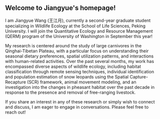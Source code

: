 ## Welcome to Jiangyue's homepage!
I am Jiangyue Wang (王江月), currently a second-year graduate student specializing in Wildlife Ecology at the School of Life Sciences, Peking University. I will join the Quantitative Ecology and Resource Management (QERM) program of the University of Washington in September this year!

My research is centered around the study of large carnivores in the Qinghai-Tibetan Plateau, with a particular focus on understanding their seasonal dietary preferences, spatial utilization patterns, and interactions with human-related activities. Over the past several months, my work has encompassed diverse aspects of wildlife ecology, including habitat classification through remote sensing techniques, individual identification and population estimation of snow leopards using the Spatial Capture-Recapture (SCR) framework, animal movement modeling, and an investigation into the changes in pheasant habitat over the past decade in response to the presence and removal of free-ranging livestock.

If you share an interest in any of these research or simply wish to connect and discuss, I am eager to engage in conversations. Please feel free to reach out!

